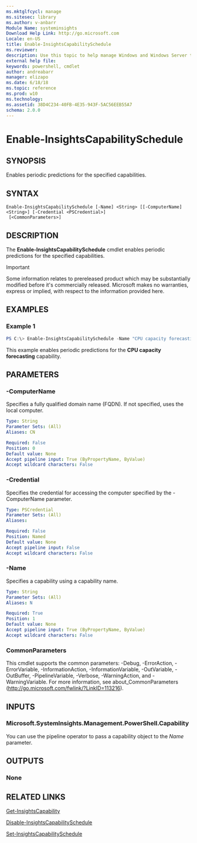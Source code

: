 ```yaml
---
ms.mktglfcycl: manage
ms.sitesec: library
ms.author: v-anbarr
Module Name: systeminsights
Download Help Link: http://go.microsoft.com
Locale: en-US
title: Enable-InsightsCapabilitySchedule
ms.reviewer:
description: Use this topic to help manage Windows and Windows Server technologies with Windows PowerShell.
external help file:
keywords: powershell, cmdlet
author: andreabarr
manager: elizapo
ms.date: 6/18/18
ms.topic: reference
ms.prod: w10
ms.technology: 
ms.assetid: 38D4C234-40FB-4E35-943F-5AC56EEB55A7
schema: 2.0.0
---
```


# Enable-InsightsCapabilitySchedule

## SYNOPSIS
Enables periodic predictions for the specified capabilities.

## SYNTAX

```
Enable-InsightsCapabilitySchedule [-Name] <String> [[-ComputerName] <String>] [-Credential <PSCredential>]
 [<CommonParameters>]
```

## DESCRIPTION
The **Enable-InsightsCapabilitySchedule** cmdlet enables periodic predictions for the specified capabilities.

>[!IMPORTANT]
>Some information relates to prereleased product which may be substantially modified before it's commercially released. Microsoft makes no warranties, express or implied, with respect to the information provided here.

## EXAMPLES

### Example 1
```powershell
PS C:\> Enable-InsightsCapabilitySchedule -Name "CPU capacity forecasting"
```

This example enables periodic predictions for the **CPU capacity forecasting** capability.

## PARAMETERS

### -ComputerName
Specifies a fully qualified domain name (FQDN). If not specified, uses the local computer.

```yaml
Type: String
Parameter Sets: (All)
Aliases: CN

Required: False
Position: 0
Default value: None
Accept pipeline input: True (ByPropertyName, ByValue)
Accept wildcard characters: False
```

### -Credential
Specifies the credential for accessing the computer specified by the -ComputerName parameter.

```yaml
Type: PSCredential
Parameter Sets: (All)
Aliases:

Required: False
Position: Named
Default value: None
Accept pipeline input: False
Accept wildcard characters: False
```

### -Name
Specifies a capability using a capability name. 

```yaml
Type: String
Parameter Sets: (All)
Aliases: N

Required: True
Position: 1
Default value: None
Accept pipeline input: True (ByPropertyName, ByValue)
Accept wildcard characters: False
```

### CommonParameters
This cmdlet supports the common parameters: -Debug, -ErrorAction, -ErrorVariable, -InformationAction, -InformationVariable, -OutVariable, -OutBuffer, -PipelineVariable, -Verbose, -WarningAction, and -WarningVariable.
For more information, see about_CommonParameters (http://go.microsoft.com/fwlink/?LinkID=113216).

## INPUTS

### Microsoft.SystemInsights.Management.PowerShell.Capability

You can use the pipeline operator to pass a capability object to the *Name* parameter.

## OUTPUTS

### None

## RELATED LINKS
[Get-InsightsCapability](get-insightscapability.md)

[Disable-InsightsCapabilitySchedule](disable-insightscapabilityschedule.md)

[Set-InsightsCapabilitySchedule](set-insightscapabilityschedule.md)
